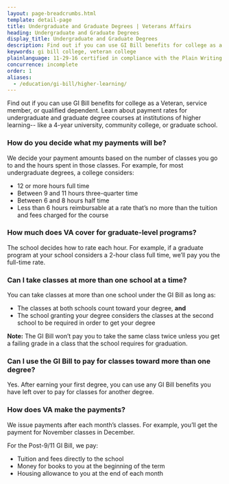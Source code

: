 ```yaml
---
layout: page-breadcrumbs.html
template: detail-page
title: Undergraduate and Graduate Degrees | Veterans Affairs
heading: Undergraduate and Graduate Degrees
display_title: Undergraduate and Graduate Degrees
description: Find out if you can use GI Bill benefits for college as a Veteran, service member, or qualified dependent. Learn about payment rates for undergraduate and graduate degree courses at institutions of higher learning.
keywords: gi bill college, veteran college
plainlanguage: 11-29-16 certified in compliance with the Plain Writing Act
concurrence: incomplete
order: 1
aliases:
  - /education/gi-bill/higher-learning/
---
```

<div itemscope itemtype="http://schema.org/FAQPage">
<div itemprop="description" class="va-introtext">

Find out if you can use GI Bill benefits for college as a Veteran, service member, or qualified dependent. Learn about payment rates for undergraduate and graduate degree courses at institutions of higher learning-- like a 4-year university, community college, or graduate school. 

</div>


<div class="feature" markdown=“1” itemscope itemtype="http://schema.org/Question">

<h3 itemprop="name">How do you decide what my payments will be?</h3>
<div itemprop="acceptedAnswer" itemscope itemtype="http://schema.org/Answer">
<div itemprop="text">

We decide your payment amounts based on the number of classes you go to and the hours spent in those classes. For example, for most undergraduate degrees, a college considers:

-	12 or more hours full time
-	Between 9 and 11 hours three-quarter time
-	Between 6 and 8 hours half time
-	Less than 6 hours reimbursable at a rate that’s no more than the tuition and fees charged for the course

</div>
</div>
</div>


<div itemscope itemtype="http://schema.org/Question">

<h3 itemprop="name">How much does VA cover for graduate-level programs?</h3>
<div itemprop="acceptedAnswer" itemscope itemtype="http://schema.org/Answer">
<div itemprop="text">

The school decides how to rate each hour. For example, if a graduate program at your school considers a 2-hour class full time, we’ll pay you the full-time rate.

</div>
</div>
</div>

<div itemscope itemtype="http://schema.org/Question">

<h3 itemprop="name">Can I take classes at more than one school at a time?</h3>
<div itemprop="acceptedAnswer" itemscope itemtype="http://schema.org/Answer">
<div itemprop="text">

You can take classes at more than one school under the GI Bill as long as:
- The classes at both schools count toward your degree, **and**
- The school granting your degree considers the classes at the second school to be required in order to get your degree

**Note:** The GI Bill won’t pay you to take the same class twice unless you get a failing grade in a class that the school requires for graduation.

</div>
</div>
</div>


<div itemscope itemtype="http://schema.org/Question">

<h3 itemprop="name">Can I use the GI Bill to pay for classes toward more than one degree?</h3>
<div itemprop="acceptedAnswer" itemscope itemtype="http://schema.org/Answer">
<div itemprop="text">

Yes. After earning your first degree, you can use any GI Bill benefits you have left over to pay for classes for another degree.

</div>
</div>
</div>

<div itemscope itemtype="http://schema.org/Question">

<h3 itemprop="name">How does VA make the payments?</h3>
<div itemprop="acceptedAnswer" itemscope itemtype="http://schema.org/Answer">
<div itemprop="text">

We issue payments after each month’s classes. For example, you’ll get the payment for November classes in December.

For the Post-9/11 GI Bill, we pay:
- Tuition and fees directly to the school
- Money for books to you at the beginning of the term
- Housing allowance to you at the end of each month

</div>
</div>
</div>
</div>
